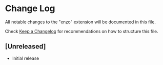 # Change Log

All notable changes to the "enzo" extension will be documented in this file.

Check [Keep a Changelog](http://keepachangelog.com/) for recommendations on how to structure this file.

## [Unreleased]

- Initial release